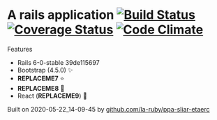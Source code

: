 
# A rails application [![Build Status](https://secure.travis-ci.org/la-ruby/eroc-nommoc-bew.svg?branch=master)](http://travis-ci.org/la-ruby/eroc-nommoc-bew) [![Coverage Status](https://coveralls.io/repos/github/evandrocoan/debugtools/badge.svg?branch=HEAD)](https://coveralls.io/github/la-ruby/eroc-nommoc-bew?branch=master) [![Code Climate](https://codeclimate.com/github/la-ruby/eroc-nommoc-bew/badges/gpa.svg)](https://codeclimate.com/github/la-ruby/eroc-nommoc-bew)




Features

+ Rails 6-0-stable 39de115697
+ Bootstrap (4.5.0) :sparkles:
+ __REPLACEME7__ :star:
+ __REPLACEME8__ :muscle:
+ React (__REPLACEME9__) :purple_heart:


Built on 2020-05-22_14-09-45 by [github.com/la-ruby/ppa-sliar-etaerc](https://github.com/la-ruby/ppa-sliar-etaerc/blob/21135d0/create-rails-app)

